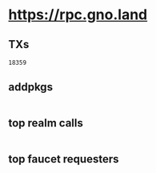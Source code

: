 # https://rpc.gno.land

## TXs
```
18359
```

## addpkgs
```
```

## top realm calls
```
```

## top faucet requesters
```
```

